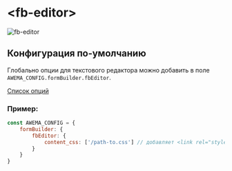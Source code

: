 # &lt;fb-editor&gt;

![fb-editor](/assets/awema-pl/wiki/docs/fb-editor.png)

## Конфигурация по-умолчанию

Глобально опции для текстового редактора можно добавить в поле `AWEMA_CONFIG.formBuilder.fbEditor`.

[Список опций](https://www.tiny.cloud/docs/configure/)

### Пример:

```javascript
const AWEMA_CONFIG = {
    formBuilder: {
        fbEditor: {
            content_css: ['/path-to.css'] // добавляет <link rel="stylesheet" href="/path-to.css"/> в iframe редактора
        }
    }
}
```